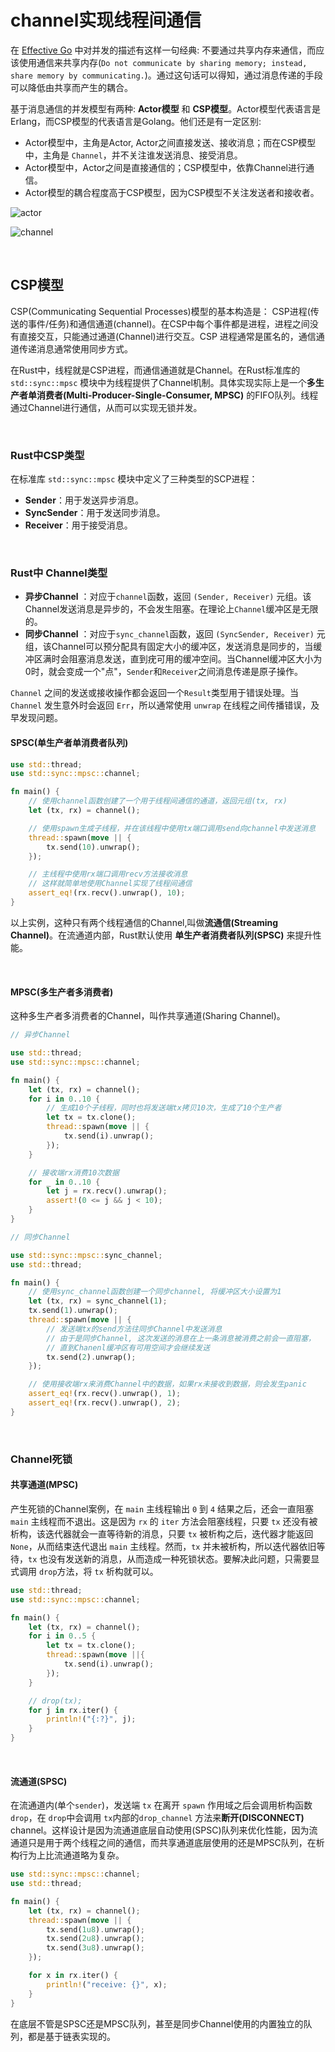 # channel实现线程间通信

在 [Effective Go](https://go.dev/doc/effective_go#:~:text=Do%20not%20communicate%20by%20sharing%20memory%3B%20instead%2C%20share%20memory%20by%20communicating.) 中对并发的描述有这样一句经典: 不要通过共享内存来通信，而应该使用通信来共享内存(`Do not communicate by sharing memory; instead, share memory by communicating.`)。通过这句话可以得知，通过消息传递的手段可以降低由共享而产生的耦合。

基于消息通信的并发模型有两种: **Actor模型** 和 **CSP模型**。Actor模型代表语言是Erlang，而CSP模型的代表语言是Golang。他们还是有一定区别:

* Actor模型中，主角是Actor, Actor之间直接发送、接收消息；而在CSP模型中，主角是 `Channel`，并不关注谁发送消息、接受消息。
* Actor模型中，Actor之间是直接通信的；CSP模型中，依靠Channel进行通信。
* Actor模型的耦合程度高于CSP模型，因为CSP模型不关注发送者和接收者。

![actor](./Actor模型.png)

![channel](./channel.png)

&nbsp;

## CSP模型

CSP(Communicating Sequential Processes)模型的基本构造是： CSP进程(传送的事件/任务)和通信通道(channel)。在CSP中每个事件都是进程，进程之间没有直接交互，只能通过通道(Channel)进行交互。CSP 进程通常是匿名的，通信通道传递消息通常使用同步方式。

在Rust中，线程就是CSP进程，而通信通道就是Channel。在Rust标准库的 `std::sync::mpsc` 模块中为线程提供了Channel机制。具体实现实际上是一个**多生产者单消费者(Multi-Producer-Single-Consumer, MPSC)** 的FIFO队列。线程通过Channel进行通信，从而可以实现无锁并发。

&nbsp;

### Rust中CSP类型

在标准库 `std::sync::mpsc` 模块中定义了三种类型的SCP进程：

* **Sender**：用于发送异步消息。
* **SyncSender**：用于发送同步消息。
* **Receiver**：用于接受消息。

&nbsp;

### Rust中 Channel类型

* **异步Channel** ：对应于`channel`函数，返回 `(Sender, Receiver)` 元组。该Channel发送消息是异步的，不会发生阻塞。在理论上`Channel`缓冲区是无限的。
* **同步Channel** ：对应于`sync_channel`函数，返回 `(SyncSender, Receiver)` 元组，该Channel可以预分配具有固定大小的缓冲区，发送消息是同步的，当缓冲区满时会阻塞消息发送，直到疣可用的缓冲空间。当Channel缓冲区大小为0时，就会变成一个"点"，`Sender`和`Receiver`之间消息传递是原子操作。

`Channel` 之间的发送或接收操作都会返回一个`Result`类型用于错误处理。当 `Channel` 发生意外时会返回 `Err`，所以通常使用 `unwrap` 在线程之间传播错误，及早发现问题。

#### SPSC(单生产者单消费者队列)

```rust
use std::thread;
use std::sync::mpsc::channel;

fn main() {
    // 使用channel函数创建了一个用于线程间通信的通道，返回元组(tx, rx)
    let (tx, rx) = channel();

    // 使用spawn生成子线程，并在该线程中使用tx端口调用send向channel中发送消息
    thread::spawn(move || {
        tx.send(10).unwrap();
    });

    // 主线程中使用rx端口调用recv方法接收消息
    // 这样就简单地使用Channel实现了线程间通信
    assert_eq!(rx.recv().unwrap(), 10);
}
```

以上实例，这种只有两个线程通信的Channel,叫做**流通信(Streaming Channel)**。在流通道内部，Rust默认使用 **单生产者消费者队列(SPSC)** 来提升性能。

&nbsp;

#### MPSC(多生产者多消费者)

这种多生产者多消费者的Channel，叫作共享通道(Sharing Channel)。

```rust
// 异步Channel

use std::thread;
use std::sync::mpsc::channel;

fn main() {
    let (tx, rx) = channel();
    for i in 0..10 {
        // 生成10个子线程，同时也将发送端tx拷贝10次，生成了10个生产者
        let tx = tx.clone();
        thread::spawn(move || {
            tx.send(i).unwrap();
        });
    }

    // 接收端rx消费10次数据
    for _ in 0..10 {
        let j = rx.recv().unwrap();
        assert!(0 <= j && j < 10);
    }
}
```

```rust
// 同步Channel

use std::sync::mpsc::sync_channel;
use std::thread;

fn main() {
    // 使用sync_channel函数创建一个同步channel, 将缓冲区大小设置为1
    let (tx, rx) = sync_channel(1);
    tx.send(1).unwrap();
    thread::spawn(move || {
        // 发送端tx的send方法往同步Channel中发送消息
        // 由于是同步Channel, 这次发送的消息在上一条消息被消费之前会一直阻塞，
        // 直到Chanenl缓冲区有可用空间才会继续发送
        tx.send(2).unwrap();
    });

    // 使用接收端rx来消费Channel中的数据，如果rx未接收到数据，则会发生panic
    assert_eq!(rx.recv().unwrap(), 1);
    assert_eq!(rx.recv().unwrap(), 2);
}
```

&nbsp;

### Channel死锁

#### 共享通道(MPSC)

产生死锁的Channel案例，在 `main` 主线程输出 `0` 到 `4` 结果之后，还会一直阻塞 `main` 主线程而不退出。这是因为 `rx` 的 `iter` 方法会阻塞线程，只要 `tx` 还没有被析构，该迭代器就会一直等待新的消息，只要 `tx` 被析构之后，迭代器才能返回 `None`，从而结束迭代退出 `main` 主线程。然而，`tx` 并未被析构，所以迭代器依旧等待，`tx` 也没有发送新的消息，从而造成一种死锁状态。要解决此问题，只需要显式调用 `drop`方法，将 `tx` 析构就可以。

```rust
use std::thread;
use std::sync::mpsc::channel;

fn main() {
    let (tx, rx) = channel();
    for i in 0..5 {
        let tx = tx.clone();
        thread::spawn(move ||{
            tx.send(i).unwrap();
        });
    }

    // drop(tx);
    for j in rx.iter() {
        println!("{:?}", j);
    }
}
```

&nbsp;

#### 流通道(SPSC)

在流通道内(单个`sender`)，发送端 `tx` 在离开 `spawn` 作用域之后会调用析构函数 `drop`，在 `drop`中会调用 `tx`内部的`drop_channel` 方法来**断开(DISCONNECT)** channel。这样设计是因为流通道底层自动使用(SPSC)队列来优化性能，因为流通道只是用于两个线程之间的通信，而共享通道底层使用的还是MPSC队列，在析构行为上比流通道略为复杂。

```rust
use std::sync::mpsc::channel;
use std::thread;

fn main() {
    let (tx, rx) = channel();
    thread::spawn(move || {
        tx.send(1u8).unwrap();
        tx.send(2u8).unwrap();
        tx.send(3u8).unwrap();
    });

    for x in rx.iter() {
        println!("receive: {}", x);
    }
}
```

在底层不管是SPSC还是MPSC队列，甚至是同步Channel使用的内置独立的队列，都是基于链表实现的。